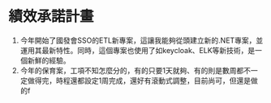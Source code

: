 # 績效承諾計畫

1. 今年開始了國發會SSO的ETL新專案，這讓我能夠從頭建立新的.NET專案，並運用其最新特性。同時，這個專案也使用了如keycloak、ELK等新技術，是一個新鮮的經驗。
2. 今年的保育案，工項不知怎麼分的，有的只要1天就夠、有的則是數周都不一定做得完，時程還都設定1周完成，還好有滾動式調整，目前尚可，但還是做的f